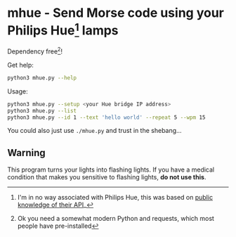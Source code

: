 # mhue - Send Morse code using your Philips Hue[^1] lamps

Dependency free[^2]!

Get help:

```sh
python3 mhue.py --help
```

Usage:

```sh
python3 mhue.py --setup <your Hue bridge IP address>
python3 mhue.py --list
python3 mhue.py --id 1 --text 'hello world' --repeat 5 --wpm 15
```

You could also just use `./mhue.py` and trust in the shebang...

## Warning

This program turns your lights into flashing lights. If you have a medical
condition that makes you sensitive to flashing lights, __do not use this__.

[^1]: I'm in no way associated with Philips Hue, this was based on
[public knowledge of their API](https://www.burgestrand.se/hue-api)_
[^2]: Ok you need a somewhat modern Python and requests, which most people have
    pre-installed
